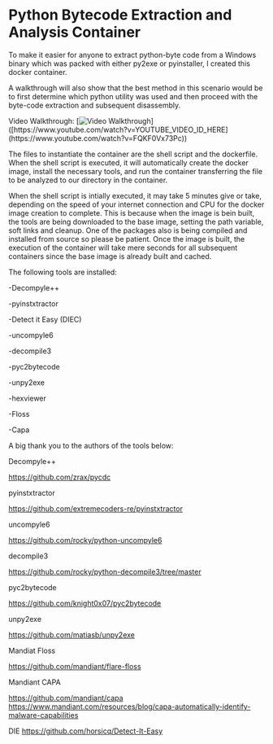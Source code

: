 # Python Bytecode Extraction and Analysis Container
 To make it easier for anyone to extract python-byte code from a Windows binary which was packed with either py2exe or pyinstaller, I created this docker container. 

 A walkthrough will also show that the best method in this scenario would be to first determine which python utility was used and then proceed with the byte-code extraction and subsequent disassembly.

 Video Walkthrough:
 [![Video Walkthrough]([https://img.youtube.com/vi/YOUTUBE_VIDEO_ID_HERE/0.jpg](https://img.youtube.com/vi/FQKF0Vx73Pc/0.jpg))]([https://www.youtube.com/watch?v=YOUTUBE_VIDEO_ID_HERE](https://www.youtube.com/watch?v=FQKF0Vx73Pc))


 The files to instantiate the container are the shell script and the dockerfile. When the shell script is executed, it will automatically create the docker image, install the necessary tools, and run the container transferring the file to be analyzed to our directory in the container.

 When the shell script is intially executed, it may take 5 minutes give or take, depending on the speed of your internet connection and CPU for the docker image creation to complete. This is because when the image is bein built, the tools are being downloaded to the base image, setting the path variable, soft links and cleanup. One of the packages also is being compiled and installed from source so please be patient. Once the image is built, the execution of the container will take mere seconds for all subsequent containers since the base image is already built and cached.

 The following tools are installed:
 
 -Decompyle++
 
 -pyinstxtractor
 
 -Detect it Easy (DIEC)
 
 -uncompyle6
 
 -decompile3
 
 -pyc2bytecode
 
 -unpy2exe
 
 -hexviewer
 
 -Floss
 
 -Capa

 A big thank you to the authors of the tools below:

 Decompyle++
 
 https://github.com/zrax/pycdc

 pyinstxtractor
 
 https://github.com/extremecoders-re/pyinstxtractor

 uncompyle6
 
 https://github.com/rocky/python-uncompyle6

 decompile3
 
 https://github.com/rocky/python-decompile3/tree/master

 pyc2bytecode
 
 https://github.com/knight0x07/pyc2bytecode

 unpy2exe
 
 https://github.com/matiasb/unpy2exe

 Mandiat Floss
 
 https://github.com/mandiant/flare-floss

 Mandiant CAPA
 
 https://github.com/mandiant/capa
 https://www.mandiant.com/resources/blog/capa-automatically-identify-malware-capabilities
 
 DIE
 https://github.com/horsicq/Detect-It-Easy
